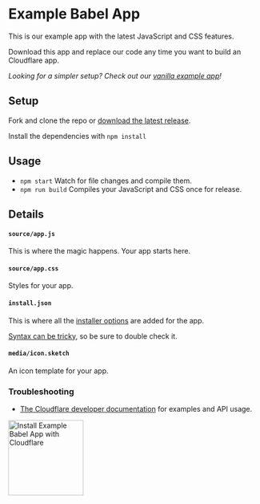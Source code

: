 # Example Babel App

This is our example app with the latest JavaScript and CSS features.

Download this app and replace our code any time you want to build an Cloudflare app.

_Looking for a simpler setup? Check out our [vanilla example app](https://github.com/CloudflareApps/ExampleApp)!_

## Setup

Fork and clone the repo or <a href="https://github.com/CloudflareApps/ExampleBabelApp/releases/latest" >download the latest release</a>.

Install the dependencies with `npm install`

## Usage

* `npm start` Watch for file changes and compile them.
* `npm run build` Compiles your JavaScript and CSS once for release.

## Details

#### `source/app.js`

This is where the magic happens. Your app starts here.

#### `source/app.css`

Styles for your app.

#### `install.json`

This is where all the <a href="https://www.cloudflare.com/apps/developer/docs/install-json">installer options</a> are added for the app.

<a href="http://install.json.is/">Syntax can be tricky</a>, so be sure to double check it.

#### `media/icon.sketch`

An icon template for your app.

### Troubleshooting

- <a href="https://www.cloudflare.com/apps/developer/docs/getting-started">The Cloudflare developer documentation</a> for examples and API usage.

<a href="https://https://www.cloudflare.com/apps/example-babel-app/install?source=button">
  <img
    src="https://install.eager.io/install-button.png"
    alt="Install Example Babel App with Cloudflare"
    border="0"
    width="150">
</a>
